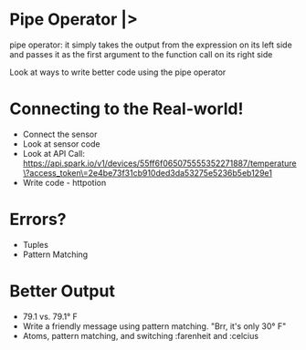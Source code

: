 # Pipe Operator |>

pipe operator: it simply takes the output from the expression on its left side and passes it as the first argument to the function call on its right side

Look at ways to write better code using the pipe operator

# Connecting to the Real-world!

* Connect the sensor
* Look at sensor code
* Look at API Call: https://api.spark.io/v1/devices/55ff6f065075555352271887/temperature\?access_token\=2e4be73f31cb910ded3da53275e5236b5eb129e1
* Write code - httpotion

# Errors?

* Tuples
* Pattern Matching

# Better Output

* 79.1 vs. 79.1° F
* Write a friendly message using pattern matching. "Brr, it's only 30° F"
* Atoms, pattern matching, and switching :farenheit and :celcius
